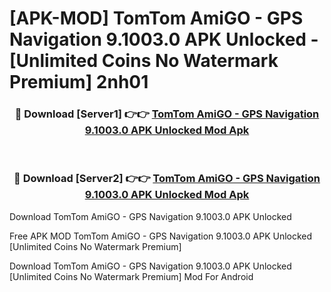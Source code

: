 # [APK-MOD] TomTom AmiGO - GPS Navigation 9.1003.0 APK Unlocked - [Unlimited Coins No Watermark Premium] 2nh01



<div align="center">
<h3>🔴 Download [Server1] 👉👉 <a href="https://momento.my/?title=TomTom_AmiGO_-_GPS_Navigation_9.1003.0_APK_Unlocked">TomTom AmiGO - GPS Navigation 9.1003.0 APK Unlocked Mod Apk</a></h3><br>

<h3>🔴 Download [Server2] 👉👉 <a href="https://momento.my/?title=TomTom_AmiGO_-_GPS_Navigation_9.1003.0_APK_Unlocked">TomTom AmiGO - GPS Navigation 9.1003.0 APK Unlocked Mod Apk</a></h3>
</div>



Download TomTom AmiGO - GPS Navigation 9.1003.0 APK Unlocked 

Free APK MOD TomTom AmiGO - GPS Navigation 9.1003.0 APK Unlocked [Unlimited Coins No Watermark Premium]

Download TomTom AmiGO - GPS Navigation 9.1003.0 APK Unlocked [Unlimited Coins No Watermark Premium] Mod For Android
